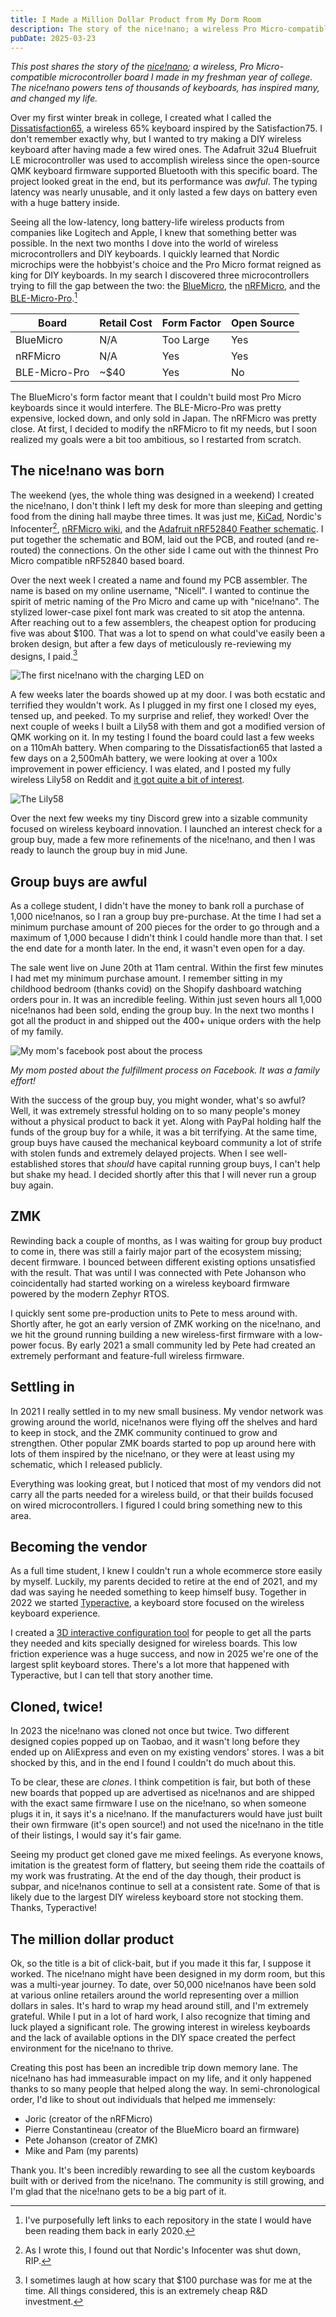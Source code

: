 ```yaml
---
title: I Made a Million Dollar Product from My Dorm Room
description: The story of the nice!nano; a wireless Pro Micro-compatible microcontroller board I made in my freshman year of college.
pubDate: 2025-03-23
---
```


*This post shares the story of the [nice!nano](https://nicekeyboards.com/nice-nano/); a wireless, Pro Micro-compatible microcontroller board I made in my freshman year of college. The nice!nano powers tens of thousands of keyboards, has inspired many, and changed my life.*

Over my first winter break in college, I created what I called the [Dissatisfaction65](https://github.com/Nicell/Dissatisfaction-65), a wireless 65% keyboard inspired by the Satisfaction75. I don't remember exactly why, but I wanted to try making a DIY wireless keyboard after having made a few wired ones. The Adafruit 32u4 Bluefruit LE microcontroller was used to accomplish wireless since the open-source QMK keyboard firmware supported Bluetooth with this specific board. The project looked great in the end, but its performance was *awful*. The typing latency was nearly unusable, and it only lasted a few days on battery even with a huge battery inside.

Seeing all the low-latency, long battery-life wireless products from companies like Logitech and Apple, I knew that something better was possible. In the next two months I dove into the world of wireless microcontrollers and DIY keyboards. I quickly learned that Nordic microchips were the hobbyist's choice and the Pro Micro format reigned as king for DIY keyboards. In my search I discovered three microcontrollers trying to fill the gap between the two: the [BlueMicro](https://github.com/jpconstantineau/NRF52-Board/tree/b739f4d053c72c3307a3888611c3a73fe1c1b757), the [nRFMicro](https://github.com/joric/nrfmicro/tree/cf9c53bb59e2bb070b8206cb768ca13510e35dc8), and the [BLE-Micro-Pro](https://github.com/sekigon-gonnoc/BLE-Micro-Pro/tree/4d61fb50ae3e1cce0928c20ccf690988b3119318).[^1]

| Board         | Retail Cost | Form Factor | Open Source |
| ------------- | ----------- | ----------- | ----------- |
| BlueMicro     | N/A         | Too Large   | Yes         |
| nRFMicro      | N/A         | Yes         | Yes         |
| BLE-Micro-Pro | ~$40        | Yes         | No          |

The BlueMicro's form factor meant that I couldn't build most Pro Micro keyboards since it would interfere. The BLE-Micro-Pro was pretty expensive, locked down, and only sold in Japan. The nRFMicro was pretty close. At first, I decided to modify the nRFMicro to fit my needs, but I soon realized my goals were a bit too ambitious, so I restarted from scratch.

## The nice!nano was born

The weekend (yes, the whole thing was designed in a weekend) I created the nice!nano, I don't think I left my desk for more than sleeping and getting food from the dining hall maybe three times. It was just me, [KiCad](https://www.kicad.org/), Nordic's Infocenter[^2], [nRFMicro wiki](https://github.com/joric/nrfmicro/wiki), and the [Adafruit nRF52840 Feather schematic](https://learn.adafruit.com/introducing-the-adafruit-nrf52840-feather/downloads). I put together the schematic and BOM, laid out the PCB, and routed (and re-routed) the connections. On the other side I came out with the thinnest Pro Micro compatible nRF52840 based board.

Over the next week I created a name and found my PCB assembler. The name is based on my online username, "Nicell". I wanted to continue the spirit of metric naming of the Pro Micro and came up with "nice!nano". The stylized lower-case pixel font mark was created to sit atop the antenna. After reaching out to a few assemblers, the cheapest option for producing five was about $100. That was a lot to spend on what could've easily been a broken design, but after a few days of meticulously re-reviewing my designs, I paid.[^3]

![The first nice!nano with the charging LED on](./nano-v0.1.jpg)

A few weeks later the boards showed up at my door. I was both ecstatic and terrified they wouldn't work. As I plugged in my first one I closed my eyes, tensed up, and peeked. To my surprise and relief, they worked! Over the next couple of weeks I built a Lily58 with them and got a modified version of QMK working on it. In my testing I found the board could last a few weeks on a 110mAh battery. When comparing to the Dissatisfaction65 that lasted a few days on a 2,500mAh battery, we were looking at over a 100x improvement in power efficiency. I was elated, and I posted my fully wireless Lily58 on Reddit and [it got quite a bit of interest](https://www.reddit.com/r/MechanicalKeyboards/comments/fzlfy8/fully_wireless_lily58_pro/).

![The Lily58](./lily.jpg)

Over the next few weeks my tiny Discord grew into a sizable community focused on wireless keyboard innovation. I launched an interest check for a group buy, made a few more refinements of the nice!nano, and then I was ready to launch the group buy in mid June.

## Group buys are awful

As a college student, I didn't have the money to bank roll a purchase of 1,000 nice!nanos, so I ran a group buy pre-purchase. At the time I had set a minimum purchase amount of 200 pieces for the order to go through and a maximum of 1,000 because I didn't think I could handle more than that. I set the end date for a month later. In the end, it wasn't even open for a day.

The sale went live on June 20th at 11am central. Within the first few minutes I had met my minimum purchase amount. I remember sitting in my childhood bedroom (thanks covid) on the Shopify dashboard watching orders pour in. It was an incredible feeling. Within just seven hours all 1,000 nice!nanos had been sold, ending the group buy. In the next two months I got all the product in and shipped out the 400+ unique orders with the help of my family.

![My mom's facebook post about the process](./facebook-post.jpg)

*My mom posted about the fulfillment process on Facebook. It was a family effort!*

With the success of the group buy, you might wonder, what's so awful? Well, it was extremely stressful holding on to so many people's money without a physical product to back it yet. Along with PayPal holding half the funds of the group buy for a while, it was a bit terrifying. At the same time, group buys have caused the mechanical keyboard community a lot of strife with stolen funds and extremely delayed projects. When I see well-established stores that *should* have capital running group buys, I can't help but shake my head. I decided shortly after this that I will never run a group buy again.

## ZMK

Rewinding back a couple of months, as I was waiting for group buy product to come in, there was still a fairly major part of the ecosystem missing; decent firmware. I bounced between different existing options unsatisfied with the result. That was until I was connected with Pete Johanson who coincidentally had started working on a wireless keyboard firmware powered by the modern Zephyr RTOS.

I quickly sent some pre-production units to Pete to mess around with. Shortly after, he got an early version of ZMK working on the nice!nano, and we hit the ground running building a new wireless-first firmware with a low-power focus. By early 2021 a small community led by Pete had created an extremely performant and feature-full wireless firmware.

## Settling in

In 2021 I really settled in to my new small business. My vendor network was growing around the world, nice!nanos were flying off the shelves and hard to keep in stock, and the ZMK community continued to grow and strengthen. Other popular ZMK boards started to pop up around here with lots of them inspired by the nice!nano, or they were at least using my schematic, which I released publicly.

Everything was looking great, but I noticed that most of my vendors did not carry all the parts needed for a wireless build, or that their builds focused on wired microcontrollers. I figured I could bring something new to this area.

## Becoming the vendor

As a full time student, I knew I couldn't run a whole ecommerce store easily by myself. Luckily, my parents decided to retire at the end of 2021, and my dad was saying he needed something to keep himself busy. Together in 2022 we started [Typeractive](https://typeractive.xyz), a keyboard store focused on the wireless keyboard experience.

I created a [3D interactive configuration tool](https://typeractive.xyz/pages/build) for people to get all the parts they needed and kits specially designed for wireless boards. This low friction experience was a huge success, and now in 2025 we're one of the largest split keyboard stores. There's a lot more that happened with Typeractive, but I can tell that story another time.

## Cloned, twice!

In 2023 the nice!nano was cloned not once but twice. Two different designed copies popped up on Taobao, and it wasn't long before they ended up on AliExpress and even on my existing vendors' stores. I was a bit shocked by this, and in the end I found I couldn't do much about this.

To be clear, these are _clones_. I think competition is fair, but both of these new boards that popped up are advertised as nice!nanos and are shipped with the exact same firmware I use on the nice!nano, so when someone plugs it in, it says it's a nice!nano. If the manufacturers would have just built their own firmware (it's open source!) and not used the nice!nano in the title of their listings, I would say it's fair game.

Seeing my product get cloned gave me mixed feelings. As everyone knows, imitation is the greatest form of flattery, but seeing them ride the coattails of my work was frustrating. At the end of the day though, their product is subpar, and nice!nanos continue to sell at a consistent rate. Some of that is likely due to the largest DIY wireless keyboard store not stocking them. Thanks, Typeractive!

## The million dollar product

Ok, so the title is a bit of click-bait, but if you made it this far, I suppose it worked. The nice!nano might have been designed in my dorm room, but this was a multi-year journey. To date, over 50,000 nice!nanos have been sold at various online retailers around the world representing over a million dollars in sales. It's hard to wrap my head around still, and I'm extremely grateful. While I put in a lot of hard work, I also recognize that timing and luck played a significant role. The growing interest in wireless keyboards and the lack of available options in the DIY space created the perfect environment for the nice!nano to thrive.

Creating this post has been an incredible trip down memory lane. The nice!nano has had immeasurable impact on my life, and it only happened thanks to so many people that helped along the way. In semi-chronological order, I'd like to shout out individuals that helped me immensely:

- Joric (creator of the nRFMicro)
- Pierre Constantineau (creator of the BlueMicro board an firmware)
- Pete Johanson (creator of ZMK)
- Mike and Pam (my parents)

Thank you. It's been incredibly rewarding to see all the custom keyboards built with or derived from the nice!nano. The community is still growing, and I'm glad that the nice!nano gets to be a big part of it.

[^1]: I've purposefully left links to each repository in the state I would have been reading them back in early 2020.

[^2]: As I wrote this, I found out that Nordic's Infocenter was shut down, RIP.

[^3]: I sometimes laugh at how scary that $100 purchase was for me at the time. All things considered, this is an extremely cheap R&D investment.
